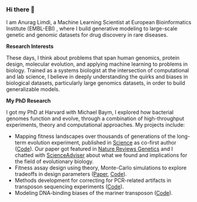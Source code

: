 ### Hi there 👋

I am Anurag Limdi, a Machine Learning Scientist at European Bioinformatics Institute (EMBL-EBI) , where I build generative modeling to large-scale genetic and genomic datasets for drug discovery in rare diseases. 

**Research Interests**

These days, I think about problems that span human genomics, protein design, molecular evolution, and applying machine learning to problems in biology. Trained as a systems biologist at the intersection of computational and lab science, I believe in deeply understanding the quirks and biases in biological datasets, particularly large genomics datasets, in order to build generalizable models.

**My PhD Research**

I got my PhD at Harvard with Michael Baym, I explored how bacterial genomes function and evolve, through a combination of high-throughput experiments, theory and computational approaches. My projects include:

- Mapping fitness landscapes over thousands of generations of the long-term evolution experiment, published in [Science](https://www.science.org/doi/abs/10.1126/science.add1417) as co-first author ([Code](baymlab/2022_Limdi-TnSeq-LTEE)). Our paper got featured in [Nature Reviews Genetics](https://www.nature.com/articles/s41576-024-00707-z) and I chatted with [ScienceAdviser](https://www.science.org/content/article/scienceadviser-scent-female-mice-shortens-lives-males) about what we found and implications for the field of evolutionary biology.
- Fitness assay design using theory, Monte-Carlo simulations to explore tradeoffs in design parameters ([Paper](https://link.springer.com/article/10.1007/s00239-023-10110-7), [Code](https://github.com/baymlab/2022_Limdi_limits-pooled-fitness-assays)).
- Methods development for correcting for PCR-related artifacts in transposon sequencing experiments ([Code](https://github.com/anuraglimdi/umi_tnseq)).
- Modeling DNA-binding biases of the mariner transposon ([Code](https://github.com/anuraglimdi/transposon_binding_motif)).


<!--
**anuraglimdi/anuraglimdi** is a ✨ _special_ ✨ repository because its `README.md` (this file) appears on your GitHub profile.

Here are some ideas to get you started:

- 🔭 I’m currently working on ...
- 🌱 I’m currently learning ...
- 👯 I’m looking to collaborate on ...
- 🤔 I’m looking for help with ...
- 💬 Ask me about ...
- 📫 How to reach me: ...
- 😄 Pronouns: ...
- ⚡ Fun fact: ...
-->
